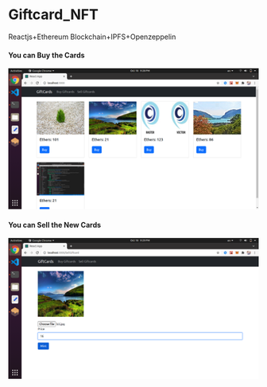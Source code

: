 # Giftcard_NFT
Reactjs+Ethereum Blockchain+IPFS+Openzeppelin

<h4>You can Buy the Cards</h4>

![alt text](https://github.com/MohanGanesh-tech/Giftcard_NFT/blob/main/screenshots/giftcard1.png?raw=true)

<h4>You can Sell the New Cards</h4>

![alt text](https://github.com/MohanGanesh-tech/Giftcard_NFT/blob/main/screenshots/giftcard2.png?raw=true)
